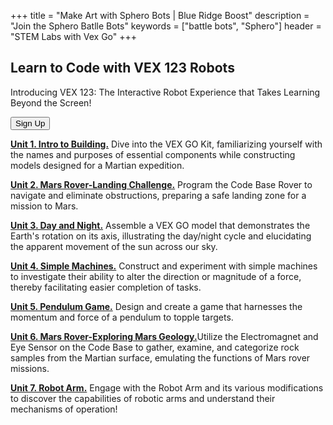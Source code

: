 +++
title = "Make Art with Sphero Bots | Blue Ridge Boost"
description = "Join the Sphero Batlle Bots"
keywords = ["battle bots", "Sphero"]
header = "STEM Labs with Vex Go"
+++

<div class="container"> 
    <div class="row">
        <div class="col">
            <h2>Learn to Code with VEX 123 Robots</h2>
            <p>Introducing VEX 123: The Interactive Robot Experience that Takes Learning Beyond the Screen!</p>
            <a href="https://spring-24-vex-go.cheddarup.com"><button class="button-8s" role="button">Sign Up</button></a>
            <p></p>
        </div>
    </div>
    <div class="row">
        <div class="col">
        <p><b><a href="https://education.vex.com/stemlabs/go/intro-to-building">Unit 1. Intro to Building.</a></b> Dive into the VEX GO Kit, familiarizing yourself with the names and purposes of essential components while constructing models designed for a Martian expedition.</p>
        <p><b><a href="https://education.vex.com/stemlabs/go/mars-rover-landing-challenge">Unit 2. Mars Rover-Landing Challenge.</a></b> Program the Code Base Rover to navigate and eliminate obstructions, preparing a safe landing zone for a mission to Mars.</p>
        <p><b><a href="https://education.vex.com/stemlabs/go/day-and-night">Unit 3. Day and Night.</a></b> Assemble a VEX GO model that demonstrates the Earth's rotation on its axis, illustrating the day/night cycle and elucidating the apparent movement of the sun across our sky.</p>
        <p><b><a href="https://education.vex.com/stemlabs/go/simple-machines">Unit 4. Simple Machines.</a></b> Construct and experiment with simple machines to investigate their ability to alter the direction or magnitude of a force, thereby facilitating easier completion of tasks.</p>
        <p><b><a href="https://education.vex.com/stemlabs/go/pendulum-game">Unit 5. Pendulum Game.</b></a> Design and create a game that harnesses the momentum and force of a pendulum to topple targets.</p>
        <p><b><a href="https://education.vex.com/stemlabs/go/mars-rover-exploring-mars-geology">Unit 6. Mars Rover-Exploring Mars Geology.</a></b>Utilize the Electromagnet and Eye Sensor on the Code Base to gather, examine, and categorize rock samples from the Martian surface, emulating the functions of Mars rover missions.</p>
        <p><b><a href="https://education.vex.com/stemlabs/go/robot-arm">Unit 7. Robot Arm.</a></b> Engage with the Robot Arm and its various modifications to discover the capabilities of robotic arms and understand their mechanisms of operation!</p>
    </div>
</div>